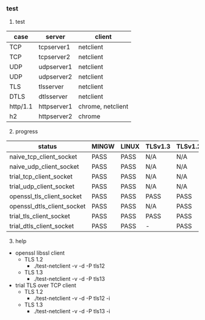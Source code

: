 ### test

1. test

| case     | server      | client            |
| --       | --          | --                |
| TCP      | tcpserver1  | netclient         |
| TCP      | tcpserver2  | netclient         |
| UDP      | udpserver1  | netclient         |
| UDP      | udpserver2  | netclient         |
| TLS      | tlsserver   | netclient         |
| DTLS     | dtlsserver  | netclient         |
| http/1.1 | httpserver1 | chrome, netclient |
| h2       | httpserver2 | chrome            |

2. progress

| status                     | MINGW | LINUX | TLSv1.3 | TLSv1.2 |
| --                         | --    | --    | --      | --      |
| naive_tcp_client_socket    | PASS  | PASS  | N/A     | N/A     |
| naive_udp_client_socket    | PASS  | PASS  | N/A     | N/A     |
| trial_tcp_client_socket    | PASS  | PASS  | N/A     | N/A     |
| trial_udp_client_socket    | PASS  | PASS  | N/A     | N/A     |
| openssl_tls_client_socket  | PASS  | PASS  | PASS    | PASS    |
| openssl_dtls_client_socket | PASS  | PASS  | N/A     | PASS    |
| trial_tls_client_socket    | PASS  | PASS  | PASS    | PASS    |
| trial_dtls_client_socket   | PASS  | PASS  | -       | PASS    |

3. help

* openssl libssl client
  * TLS 1.2
    * ./test-netclient -v -d -P tls12
  * TLS 1.3
    * ./test-netclient -v -d -P tls13
* trial TLS over TCP client
  * TLS 1.2
    * ./test-netclient -v -d -P tls12 -i
  * TLS 1.3
    * ./test-netclient -v -d -P tls13 -i
